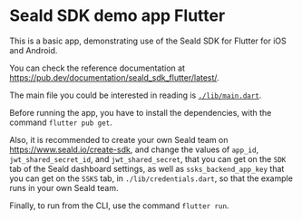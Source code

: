 # Seald SDK demo app Flutter

This is a basic app, demonstrating use of the Seald SDK for Flutter for iOS and Android.

You can check the reference documentation at <https://pub.dev/documentation/seald_sdk_flutter/latest/>.

The main file you could be interested in reading is [`./lib/main.dart`](./lib/main.dart).

Before running the app, you have to install the dependencies, with the command `flutter pub get`.

Also, it is recommended to create your own Seald team on <https://www.seald.io/create-sdk>,
and change the values of `app_id`, `jwt_shared_secret_id`, and `jwt_shared_secret`, that you can get on the `SDK` tab
of the Seald dashboard settings, as well as `ssks_backend_app_key` that you can get on the `SSKS` tab,
in `./lib/credentials.dart`,
so that the example runs in your own Seald team.

Finally, to run from the CLI, use the command `flutter run`.
